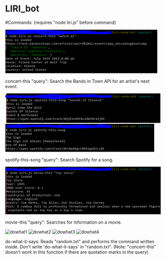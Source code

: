 # LIRI_bot

#Commands:
(requires "node liri.js" before command)

![concert-this](images/concertthissample.png)

concert-this "query": Search the Bands in Town API for an artist's next event.

![spotify-this-song](images/spotifythissample.png)
![spotify-null](images/spotifynullsample.png)

spotify-this-song "query": Search Spotify for a song.

![movie-this](images/moviethissample.png)

movie-this "query": Searches for information on a movie.

![dowhat1](images/dowhatitsayssample1)
![dowhat2](images/dowhatitsayssample2)
![dowhat3](images/dowhatitdsayssample3)
![dowhat4](images/dowhatitsaysfailsafe)

do-what-it-says: Reads "random.txt" and performs the command written inside.
Don't write 'do-what-it-says' in "random.txt".
(Note: "concert-this" doesn't work in this function if there are quotation marks in the query)